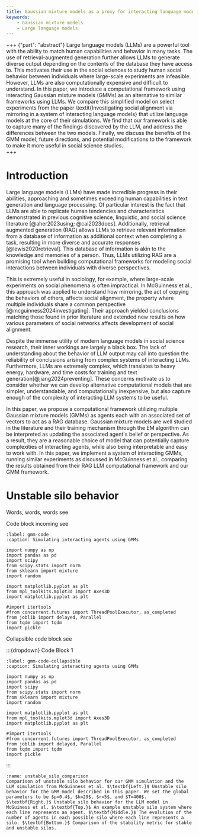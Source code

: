 ```yaml
---
title: Gaussian mixture models as a proxy for interacting language models
keywords: 
    - Gaussian mixture models
    - Large language models
---
```

+++ {"part": "abstract"}
Large language models (LLMs) are a powerful tool with the ability to match human capabilities and behavior in many tasks. The use of retrieval-augmented generation further allows LLMs to generate diverse output depending on the contents of the database they have access to. This motivates their use in the social sciences to study human social behavior between individuals where large-scale experiments are infeasible. However, LLMs are also computationally expensive and difficult to understand. In this paper, we introduce a computational framework using interacting Gaussian mixture models (GMMs) as an alternative to similar frameworks using LLMs. We compare this simplified model on select experiments from the paper \textit{Investigating social alignment via mirroring in a system of interacting language models} that utilize language models at the core of their simulations. We find that our framework is able to capture many of the findings discovered by the LLM, and address the differences between the two models. Finally, we discuss the benefits of the GMM model, future directions, and potential modifications to the framework to make it more useful in social science studies.  
+++
# Introduction

Large language models (LLMs) have made incredible progress in their abilities, approaching and sometimes exceeding human capabilities in text generation and language processing. Of particular interest is the fact that LLMs are able to replicate human tendencies and characteristics demonstrated in previous cognitive science, linguistic, and social science literature [@aher2023using; @cai2023does]. Additionally, retrieval augmented generation (RAG) allows LLMs to retrieve relevant information from a database of information as additional context when completing a task, resulting in more diverse and accurate responses [@lewis2020retrieval]. This database of information is akin to the knowledge and memories of a person. Thus, LLMs utilizing RAG are a promising tool when building computational frameworks for modeling social interactions between individuals with diverse perspectives. 

This is extremely useful in sociology, for example, where large-scale experiments on social phenomena is often impractical. In McGuinness et al., this approach was applied to understand how mirroring, the act of copying the behaviors of others, affects social alignment, the property where multiple individuals share a common perspective [@mcguinness2024investigating]. Their approach yielded conclusions matching those found in prior literature and extended new results on how various parameters of social networks affects development of social alignment. 

Despite the immense utility of modern language models in social science research, their inner workings are largely a black box. The lack of understanding about the behavior of LLM output may call into question the reliability of conclusions arising from complex systems of interacting LLMs. Furthermore, LLMs are extremely complex, which translates to heavy energy, hardware, and time costs for training and text generation[@jiang2024preventing]. These concerns motivate us to consider whether we can develop alternative computational models that are simpler, understandable, and computationally inexpensive, but also capture enough of the complexity of interacting LLM systems to be useful.

In this paper, we propose a computational framework utilizing multiple Gaussian mixture models (GMMs) as agents each with an associated set of vectors to act as a RAG database. Gaussian mixture models are well studied in the literature and their training mechanism through the EM algorithm can be interpreted as updating the associated agent's belief or perspective. As a result, they are a reasonable choice of model that can potentially capture complexities of interacting agents, while also being interpretable and easy to work with. In this paper, we implement a system of interacting GMMs, running similar experiments as discussed in McGuinness et al., comparing the results obtained from their RAG LLM computational framework and our GMM framework.

# Unstable silo behavior
Words, words, words see[](#unstable_silo_comparison)

Code block incoming see [](#gmm-code)

```{code} python
:label: gmm-code
:caption: Simulating interacting agents using GMMs

import numpy as np
import pandas as pd
import scipy
from scipy.stats import norm
from sklearn import mixture
import random

import matplotlib.pyplot as plt
from mpl_toolkits.mplot3d import Axes3D
import matplotlib.pyplot as plt

#import itertools
#from concurrent.futures import ThreadPoolExecutor, as_completed
from joblib import delayed, Parallel
from tqdm import tqdm
import pickle
```

Collapsible code block see [](#gmm-code-collapsible)

:::{dropdown} Code Block 1
```{code} python
:label: gmm-code-collapsible
:caption: Simulating interacting agents using GMMs

import numpy as np
import pandas as pd
import scipy
from scipy.stats import norm
from sklearn import mixture
import random

import matplotlib.pyplot as plt
from mpl_toolkits.mplot3d import Axes3D
import matplotlib.pyplot as plt

#import itertools
#from concurrent.futures import ThreadPoolExecutor, as_completed
from joblib import delayed, Parallel
from tqdm import tqdm
import pickle
```
:::

```{figure} images/unstable_silo_comparison.png
:name: unstable_silo_comparison
Comparison of unstable silo behavior for our GMM simulation and the LLM simulation from McGuinness et al. $\textbf{Left.}$ Unstable silo behavior for the GMM model described in this paper. We set the global parameters to be $p=0.4$, $k=29$, $r=5$, and $T=400$. $\textbf{Right.}$ Unstable silo behavior for the LLM model in McGuiness et al. $\textbf{Top.}$ An example unstable silo system where each line represents an agent. $\textbf{Middle.}$ The evolution of the number of agents in each possible silo where each line represents a silo. $\textbf{Bottom.}$ Comparison of the stability metric for stable and unstable silos.
```

